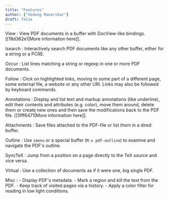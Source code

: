 ```yaml
---
title: "Features"
author: ["Vedang Manerikar"]
draft: false
---
```


View
: View PDF documents in a buffer with DocView-like bindings. [[18d362e1|More information here]].

Isearch
: Interactively search PDF documents like any other buffer, either for a string or a PCRE.

Occur
: List lines matching a string or regexp in one or more PDF documents.

Follow
: Click on highlighted links, moving to some part of a different page, some external file, a website or any other URI. Links may also be followed by keyboard commands.

Annotations
: Display and list text and markup annotations (like underline), edit their contents and attributes (e.g. color), move them around, delete them or create new ones and then save the modifications back to the PDF file. [[5fff6471|More information here]].

Attachments
: Save files attached to the PDF-file or list them in a dired buffer.

Outline
: Use `imenu` or a special buffer (`M-x pdf-outline`) to examine and navigate the PDF's outline.

SyncTeX
: Jump from a position on a page directly to the TeX source and vice versa.

Virtual
: Use a collection of documents as if it were one, big single PDF.

Misc
: -   Display PDF's metadata.
    -   Mark a region and kill the text from the PDF.
    -   Keep track of visited pages via a history.
    -   Apply a color filter for reading in low light conditions.
